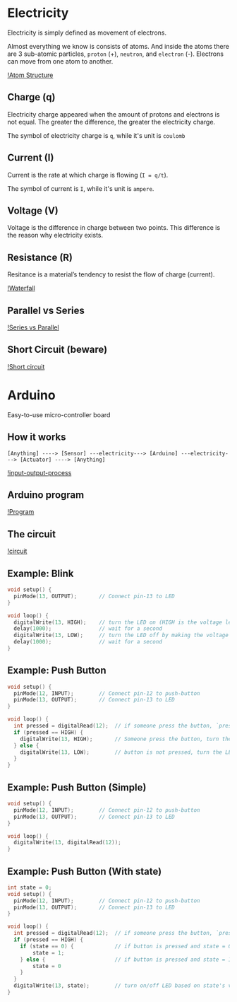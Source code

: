 # Electricity

Electricity is simply defined as movement of electrons.

Almost everything we know is consists of atoms. And inside the atoms there are 3 sub-atomic particles, `proton` (+), `neutron`, and `electron` (-). Electrons can move from one atom to another.

[!Atom Structure](atom.jpeg)

## Charge (q)

Electricity charge appeared when the amount of protons and electrons is not equal. The greater the difference, the greater the electricity charge.

The symbol of electricity charge is `q`, while it's unit is `coulomb`

## Current (I)

Current is the rate at which charge is flowing (`I = q/t`).

The symbol of current is `I`, while it's unit is `ampere`.

## Voltage (V)

Voltage is the difference in charge between two points. This difference is the reason why electricity exists.

## Resistance (R)

Resitance is a material’s tendency to resist the flow of charge (current).

[!Waterfall](waterfall.jpeg)

## Parallel vs Series

[!Series vs Parallel](series-and-parallel-circuits.jpg)

## Short Circuit (beware)

[!Short circuit](short-circuit.jpeg)

# Arduino

Easy-to-use micro-controller board

## How it works

```
[Anything] ----> [Sensor] ---electricity---> [Arduino] ---electricity---> [Actuator] ----> [Anything]
```

[!input-output-process](input-output-process.png)

## Arduino program

[!Program](arduino-program.jpeg)

## The circuit

[!circuit](circuit.png)

## Example: Blink

```c
void setup() {
  pinMode(13, OUTPUT);       // Connect pin-13 to LED
}

void loop() {
  digitalWrite(13, HIGH);    // turn the LED on (HIGH is the voltage level)
  delay(1000);               // wait for a second
  digitalWrite(13, LOW);     // turn the LED off by making the voltage LOW
  delay(1000);               // wait for a second
}
```

## Example: Push Button

```c
void setup() {
  pinMode(12, INPUT);        // Connect pin-12 to push-button
  pinMode(13, OUTPUT);       // Connect pin-13 to LED
}

void loop() {
  int pressed = digitalRead(12);  // if someone press the button, `pressed` will be HIGH, otherwise it is going to be LOW
  if (pressed == HIGH) {
    digitalWrite(13, HIGH);       // Someone press the button, turn the LED on
  } else {
    digitalWrite(13, LOW);        // button is not pressed, turn the LED off
  }
}
```

## Example: Push Button (Simple)

```c
void setup() {
  pinMode(12, INPUT);        // Connect pin-12 to push-button
  pinMode(13, OUTPUT);       // Connect pin-13 to LED
}

void loop() {
  digitalWrite(13, digitalRead(12));
}
```


## Example: Push Button (With state)

```c
int state = 0;
void setup() {
  pinMode(12, INPUT);        // Connect pin-12 to push-button
  pinMode(13, OUTPUT);       // Connect pin-13 to LED
}

void loop() {
  int pressed = digitalRead(12);  // if someone press the button, `pressed` will be HIGH, otherwise it is going to be LOW
  if (pressed == HIGH) {
    if (state == 0) {             // if button is pressed and state = 0, change state to 1
        state = 1;
    } else {                      // if button is pressed and state = 1, change state to 0
        state = 0
    }
  }
  digitalWrite(13, state);        // turn on/off LED based on state's value
}
```

